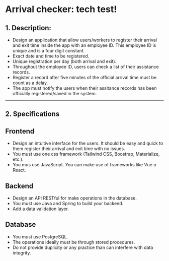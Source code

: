 # Arrival checker: tech test!

## 1. Description:

- Design an application that allow users/workers to register their arrival and exit time inside the app with an employee ID. This employee ID is unique and is a four digit constant.
- Exact date and time to be registered.
- Unique registration per day (both arrival and exit).
- Throughout the employee ID, users can check a list of their assistance records.
- Register a record after five minutes of the official arrival time must be count as a delay.
- The app must notify the users when their assitance records has been officially registered/saved in the system.

---

## 2. Specifications

## Frontend

- Design an intuitive interface for the users. It should be easy and quick to them register their arrival and exit time with no issues.
- You must use one css framework (Tailwind CSS, Boostrap, Materialize, etc.).
- You mus use JavaScript. You can make use of frameworks like Vue o React.

## Backend

- Design an API RESTful for make operations in the database.
- You must use Java and Spring to build your backend.
- Add a data validation layer.

## Database

- You must use PostgreSQL.
- The operations ideally must be through stored procedures.
- Do not provide duplicity or any practice than can interfere with data integrity.
